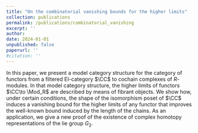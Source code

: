 ```yaml
---
title: "On the combinatorial vanishing bounds for the higher limits"
collection: publications
permalink: /publications/combinatorial_vanishing
excerpt: ''
author: 
date: 2024-01-01
unpublished: false
paperurl: ''
#citation: ''
---
```



In this paper, we present a model category structure for the category of functors from a filtered EI-category $\CC$ to cochain complexes of $R$-modules. In that model category structure, the higher limits of functors $\CC\to \Mod_R$ are described by means of fibrant objects. We show how, under certain conditions, the shape of the isomorphism poset of $\CC$ induces a vanishing bound for the higher limits of any functor that improves the well-known bound induced by the length of the chains. As an application, we give a new proof of the existence of complex homotopy representations of the lie group $G_2$.




